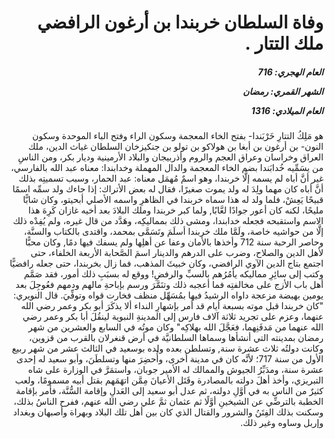 <h1 dir="rtl">وفاة السلطان خربندا بن أرغون الرافضي ملك التتار .</h1>

<h5 dir="rtl">العام الهجري:  716

الشهر القمري: رمضان

العام الميلادي: 1316</h5>

<p dir="rtl">هو مَلِكُ التتارِ خَرْبَندا- بفتح الخاء المعجمة وسكون الراء وفتح الباء الموحدة وسكون النون- بن أرغون بن أبغا بن هولاكو بن تولو بن جنكيزخان السلطان غياث الدين، ملك العراق وخراسان وعراق العجم والروم وأذربيجان والبلاد الأرمينية وديار بكر، ومن الناسِ من يسَمِّيه خُدابَندا بضم الخاء المعجمة والدال المهملة وخدابندا: معناه عبد الله بالفارسي، غير أنَّ أباه لم يسمه إلَّا خربندا، وهو اسمٌ مُهمَل معناه: عبد الحمار، وسبب تسميتِه بذلك أنَّ أباه كان مهما ولِدَ له ولد يموت صغيرًا، فقال له بعض الأتراك: إذا جاءك ولد سمِّه اسمًا قبيحًا يَعِشْ، فلما ولد له هذا سماه خربندا في الظاهرِ واسمه الأصلي أبحيتو، وكان شابًّا مليحًا، لكنه كان أعور جوادًا لعَّابًا, ولما كبر خربندا وملك البلادَ بعد أخيه غازان كَرِهَ هذا الاسم واستقبحه فجعله خدابندا، ومشى ذلك بمماليكِه، وهَدَّد من قال غيره، ولم يُفِدْه ذلك إلَّا من حواشيه خاصة، ولَمَّا ملك خربندا أسلَمَ وتَسَمَّى بمحمد، واقتدى بالكتاب والسنَّة، وحاصر الرحبة سنة 712 وأخذها بالأمان وعفا عن أهلِها ولم يسفك فيها دمًا, وكان محبًّا لأهل الدين والصلاح، وضرب على الدرهم والدينار اسمَ الصَّحابة الأربعة الخلفاء، حتى اجتمع بتاج الدين الآوي الرافضي، وكان خبيثَ المذهب، فما زال بخربندا، حتى جعله رافضيًّا وكتب إلى سائِرِ مماليكه يأمُرُهم بالسبِّ والرفضِ! ووقع له بسبَبِ ذلك أمور، فقد صَمَّم أهل باب الأزج على مخالفتِه فما أعجبه ذلك وتنَمَّرَ ورسم بإباحةِ مالهم ودمهم فعُوجِلَ بعد يومين بهيضة مزعجة داواه الرشيدُ فيها بمُسَهِّل منظف فخارت قواه وتوفِّيَ. قال النويري: "كان خربندا قبل موته بسبعة أيام قد أمر بإشهارِ النداء ألا يذكَرَ أبو بكر وعمر رضي الله عنهما، وعزم على تجريد ثلاثة آلاف فارس إلى المدينةِ النبوية لينقُلَ أبا بكر وعمر رضي الله عنهما من مَدفَنِهما، فعَجَّلَ الله بهلاكِه" وكان موتُه في السابع والعشرين من شهر رمضان بمدينته التي أنشأها وسماها السلطانيَّة في أرض قنغرلان بالقرب من قزوين، وكانت دولتُه ثلاث عشرة سنة, وتسلطن بعده ولده بوسعيد في الثالث عشر من شهر ربيع الأول من سنة 717؛ لأنَّه كان في مدينة أخرى، وأُحضِرَ منها وتسلطَنَ، وأبو سعيد له إحدى عشرة سنة، ومدَبِّرُ الجيوش والممالك له الأمير جوبان، واستمَرَّ في الوزارة على شاه التبريزي، وأخذ أهلَ دولته بالمصادرة وقَتَل الأعيانَ مِمَّن اتهَمَهم بقتل أبيه مسمومًا، ولعب كثيرٌ من الناس به في أوَّلِ دولته، ثم عدل أبو سعيد إلى العَدلِ وإقامة السُّنَّة، فأمر بإقامة الخطبة بالترضِّي عن الشيخينِ أوَّلًا ثم عثمان ثمَّ علي رضي الله عنهم، ففرح الناسُ بذلك، وسكنت بذلك الفِتَنُ والشرور والقتال الذي كان بين أهل تلك البلاد وبهراة وأصبهان وبغداد وإربل وساوه وغير ذلك.</p></br>

